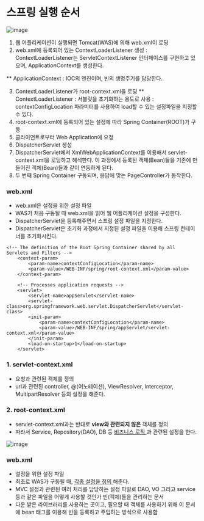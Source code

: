 <h1> 스프링 실행 순서 </h1>

![image](https://user-images.githubusercontent.com/62228401/236076565-f6d8add1-b886-4315-9081-a7a9b27b820d.png)

1. 웹 어플리케이션이 실행되면 Tomcat(WAS)에 의해 web.xml이 로딩
2. web.xml에 등록되어 있는 ContextLoaderListener 생성
  : ContextLoaderListener는 ServletContextListener 인터페이스를 구현하고 있으며, ApplicationContext를 생성한다. 
  
  ** ApplicationContext : IOC의 엔진이며, 빈의 생명주기를 담당한다.
  
3. ContextLoaderListener가 root-context.xml을 로딩
  ** ContextLoaderListener : 서블릿을 초기화하는 용도로 사용
                           : contextConfigLocation 파라미터를 사용하여 load할 수 있는 설정파일을 지정할 수 있다.
4. root-context.xml에 등록되어 있는 설정에 따라 Spring Container(ROOT)가 구동
5. 클라이언트로부터 Web Application에 요청
6. DispatcherServlet 생성
7. DispatcherServlet에서 XmlWebApplicationContext를 이용해서 servlet-context.xml을 로딩하고 해석한다. 이 과정에서 등록된 객체(Bean)들을 기존에 만들어진 객체(Bean)들과 같이 연동하게 된다.
8. 두 번째 Spring Container 구동되며, 응답에 맞는 PageController가 동작한다.





<h3> web.xml </h3>

- web.xml은 설정을 위한 설정 파일
- WAS가 처음 구동될 때 web.xml을 읽어 웹 어플리케이션 설정을 구성한다.
- DispatcherServlet을 등록해주면서 스프링 설정 파일을 지정한다.
- DispatcherServlet은 초기화 과정에서 지정된 설정 파일을 이용해 스프링 컨테이너를 초기화시킨다.

```
<!-- The definition of the Root Spring Container shared by all Servlets and Filters -->
	<context-param>
		<param-name>contextConfigLocation</param-name>
		<param-value>/WEB-INF/spring/root-context.xml</param-value>
	</context-param>
    
	<!-- Processes application requests -->
	<servlet>
		<servlet-name>appServlet</servlet-name>
		<servlet-class>org.springframework.web.servlet.DispatcherServlet</servlet-class>
		<init-param>
			<param-name>contextConfigLocation</param-name>
			<param-value>/WEB-INF/spring/appServlet/servlet-context.xml</param-value>
		</init-param>
		<load-on-startup>1</load-on-startup>
	</servlet>
  ```
<h3> 1. servlet-context.xml </h3>

- 요청과 관련된 객체를 정의
- url과 관련된 controller, @(어노테이션), ViewResolver, Interceptor, MultipartResolver 등의 설정을 해준다.
<h3> 2. root-context.xml </h3> 

- servlet-context.xml과는 반대로 <b> view와 관련되지 않은 </b> 객체를 정의
- 따라서 Service, Repository(DAO), DB 등 <u> 비즈니스 로직 </u>과 관련된 설정을 한다.

![image](https://user-images.githubusercontent.com/62228401/236078227-9bf8b878-9b16-46de-b3b4-299173bf0bf0.png)

<h3> web.xml </h3>

- 설정을 위한 설정 파일
- 최초로 WAS가 구동될 때, <u> 각종 설정을 정의 </u> 해준다.
- MVC 설정과 관련된 여러 처리를 담당하는 설정 파일로 DAO, VO 그리고 service 등과 같은 파일을 어떻게 사용할 것인가 빈(객체)들을 관리하는 문서
- 다운 받은 라이브러리를 사용하는 곳이고, 필요할 때 객체를 사용하기 위해 이 문서에 bean 태그를 이용해 빈을 등록하고 주입하는 방식으로 사용함

